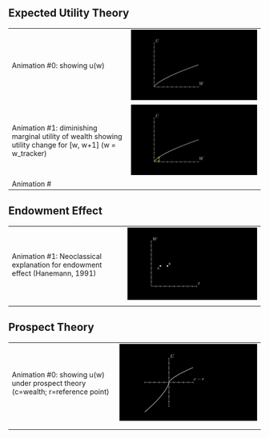 ## Expected Utility Theory

|                                                                                                          |                                       |
| -------------------------------------------------------------------------------------------------------- | ------------------------------------- |
| Animation #0: showing u(w)                                                                               | ![UtilityIntro-0](UtilityIntro.png)   |
| Animation #1: diminishing marginal utility of wealth showing utility change for [w, w+1] (w = w_tracker) | ![UtilityIntro-1](UtilityIntro-1.gif) |
| Animation #                                                                                              |                                       |

## Endowment Effect

|                                                                              |                                                                 |
| ---------------------------------------------------------------------------- | --------------------------------------------------------------- |
| Animation #1: Neoclassical explanation for endowment effect (Hanemann, 1991) | ![NeoClassicalEndowmentEffect](NeoClassicalEndowmentEffect.gif) |
|                                                                              |                                                                 |

## Prospect Theory

|                                                                                |                                                     |
| ------------------------------------------------------------------------------ | --------------------------------------------------- |
| Animation #0: showing u(w) under prospect theory (c=wealth; r=reference point) | ![ProspectTheoryUtility](ProspectTheoryUtility.png) |
|                                                                                |                                                     |
|                                                                                |                                                     |
